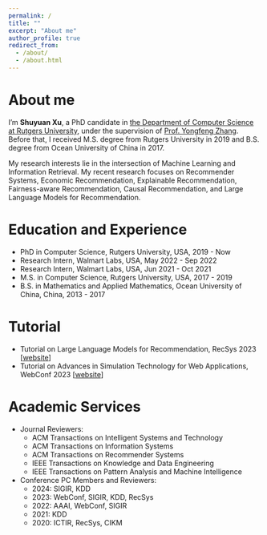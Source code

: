 ```yaml
---
permalink: /
title: ""
excerpt: "About me"
author_profile: true
redirect_from: 
  - /about/
  - /about.html
---
```




About me
======
I’m **Shuyuan Xu**, a PhD candidate in [the Department of Computer Science at Rutgers University](https://www.cs.rutgers.edu/), under the supervision of [Prof. Yongfeng Zhang](http://www.yongfeng.me/). Before that, I received M.S. degree from Rutgers University in 2019 and B.S. degree from Ocean University of China in 2017.

My research interests lie in the intersection of Machine Learning and Information Retrieval. My recent research focuses on Recommender Systems, Economic Recommendation, Explainable Recommendation, Fairness-aware Recommendation, Causal Recommendation, and Large Language Models for Recommendation. 

Education and Experience
======
- PhD in Computer Science, Rutgers University, USA, 2019 - Now
- Research Intern, Walmart Labs, USA, May 2022 - Sep 2022
- Research Intern, Walmart Labs, USA, Jun 2021 - Oct 2021
- M.S. in Computer Science, Rutgers University, USA, 2017 - 2019
- B.S. in Mathematics and Applied Mathematics, Ocean University of China, China, 2013 - 2017


Tutorial
======
- Tutorial on Large Language Models for Recommendation, RecSys 2023 [[website](https://llmrecsys.github.io/)]
- Tutorial on Advances in Simulation Technology for Web Applications, WebConf 2023 [[website](https://foundation4recsys.github.io/Tutorial-WWW23/)]


Academic Services
======
- Journal Reviewers:
  - ACM Transactions on Intelligent Systems and Technology  
  - ACM Transactions on Information Systems
  - ACM Transactions on Recommender Systems
  - IEEE Transactions on Knowledge and Data Engineering
  - IEEE Transactions on Pattern Analysis and Machine Intelligence
- Conference PC Members and Reviewers:
  - 2024: SIGIR, KDD
  - 2023: WebConf, SIGIR, KDD, RecSys
  - 2022: AAAI, WebConf, SIGIR
  - 2021: KDD
  - 2020: ICTIR, RecSys, CIKM
 
<script type="text/javascript" id="clstr_globe" src="//clustrmaps.com/globe.js?d=_PNByELI02fV0rWaBSo3DPZip22-sxZAghztRQTzrLY"></script>
